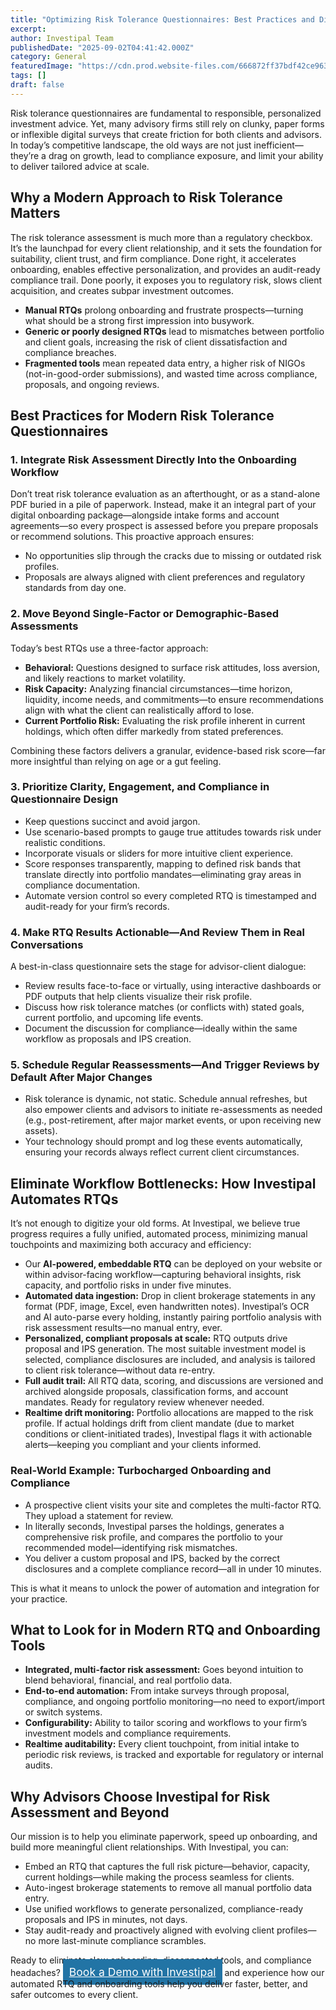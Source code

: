 ```yaml
---
title: "Optimizing Risk Tolerance Questionnaires: Best Practices and Digital Tools for Modern Advisory Workflows"
excerpt: 
author: Investipal Team
publishedDate: "2025-09-02T04:41:42.000Z"
category: General
featuredImage: "https://cdn.prod.website-files.com/666872ff37bdf42ce9637d77/687a0b547487894fd38940ed_pexels-photo-590022.jpeg"
tags: []
draft: false
---
```

<p>Risk tolerance questionnaires are fundamental to responsible, personalized investment advice. Yet, many advisory firms still rely on clunky, paper forms or inflexible digital surveys that create friction for both clients and advisors. In today’s competitive landscape, the old ways are not just inefficient—they’re a drag on growth, lead to compliance exposure, and limit your ability to deliver tailored advice at scale.</p>

<h2>Why a Modern Approach to Risk Tolerance Matters</h2>
<p>The risk tolerance assessment is much more than a regulatory checkbox. It’s the launchpad for every client relationship, and it sets the foundation for suitability, client trust, and firm compliance. Done right, it accelerates onboarding, enables effective personalization, and provides an audit-ready compliance trail. Done poorly, it exposes you to regulatory risk, slows client acquisition, and creates subpar investment outcomes.</p>
<ul>
<li><strong>Manual RTQs</strong> prolong onboarding and frustrate prospects—turning what should be a strong first impression into busywork.</li>
<li><strong>Generic or poorly designed RTQs</strong> lead to mismatches between portfolio and client goals, increasing the risk of client dissatisfaction and compliance breaches.</li>
<li><strong>Fragmented tools</strong> mean repeated data entry, a higher risk of NIGOs (not-in-good-order submissions), and wasted time across compliance, proposals, and ongoing reviews.</li>
</ul>

<h2>Best Practices for Modern Risk Tolerance Questionnaires</h2>

<h3>1. Integrate Risk Assessment Directly Into the Onboarding Workflow</h3>
<p>Don’t treat risk tolerance evaluation as an afterthought, or as a stand-alone PDF buried in a pile of paperwork. Instead, make it an integral part of your digital onboarding package—alongside intake forms and account agreements—so every prospect is assessed before you prepare proposals or recommend solutions. This proactive approach ensures:</p>
<ul><li>No opportunities slip through the cracks due to missing or outdated risk profiles.</li><li>Proposals are always aligned with client preferences and regulatory standards from day one.</li></ul>

<h3>2. Move Beyond Single-Factor or Demographic-Based Assessments</h3>
<p>Today’s best RTQs use a three-factor approach:</p>
<ul><li><strong>Behavioral:</strong> Questions designed to surface risk attitudes, loss aversion, and likely reactions to market volatility.</li><li><strong>Risk Capacity:</strong> Analyzing financial circumstances—time horizon, liquidity, income needs, and commitments—to ensure recommendations align with what the client can realistically afford to lose.</li><li><strong>Current Portfolio Risk:</strong> Evaluating the risk profile inherent in current holdings, which often differ markedly from stated preferences.</li></ul>
<p>Combining these factors delivers a granular, evidence-based risk score—far more insightful than relying on age or a gut feeling.</p>

<h3>3. Prioritize Clarity, Engagement, and Compliance in Questionnaire Design</h3>
<ul>
<li>Keep questions succinct and avoid jargon.</li>
<li>Use scenario-based prompts to gauge true attitudes towards risk under realistic conditions.</li>
<li>Incorporate visuals or sliders for more intuitive client experience.</li>
<li>Score responses transparently, mapping to defined risk bands that translate directly into portfolio mandates—eliminating gray areas in compliance documentation.</li>
<li>Automate version control so every completed RTQ is timestamped and audit-ready for your firm’s records.</li>
</ul>

<h3>4. Make RTQ Results Actionable—And Review Them in Real Conversations</h3>
<p>A best-in-class questionnaire sets the stage for advisor-client dialogue:</p>
<ul><li>Review results face-to-face or virtually, using interactive dashboards or PDF outputs that help clients visualize their risk profile.</li><li>Discuss how risk tolerance matches (or conflicts with) stated goals, current portfolio, and upcoming life events.</li><li>Document the discussion for compliance—ideally within the same workflow as proposals and IPS creation.</li></ul>

<h3>5. Schedule Regular Reassessments—And Trigger Reviews by Default After Major Changes</h3>
<ul>
<li>Risk tolerance is dynamic, not static. Schedule annual refreshes, but also empower clients and advisors to initiate re-assessments as needed (e.g., post-retirement, after major market events, or upon receiving new assets).</li>
<li>Your technology should prompt and log these events automatically, ensuring your records always reflect current client circumstances.</li>
</ul>

<h2>Eliminate Workflow Bottlenecks: How Investipal Automates RTQs</h2>
<p>It’s not enough to digitize your old forms. At Investipal, we believe true progress requires a fully unified, automated process, minimizing manual touchpoints and maximizing both accuracy and efficiency:</p>
<ul>
<li>Our <strong>AI-powered, embeddable RTQ</strong> can be deployed on your website or within advisor-facing workflow—capturing behavioral insights, risk capacity, and portfolio risks in under five minutes.</li>
<li><strong>Automated data ingestion:</strong> Drop in client brokerage statements in any format (PDF, image, Excel, even handwritten notes). Investipal’s OCR and AI auto-parse every holding, instantly pairing portfolio analysis with risk assessment results—no manual entry, ever.</li>
<li><strong>Personalized, compliant proposals at scale:</strong> RTQ outputs drive proposal and IPS generation. The most suitable investment model is selected, compliance disclosures are included, and analysis is tailored to client risk tolerance—without data re-entry.</li>
<li><strong>Full audit trail:</strong> All RTQ data, scoring, and discussions are versioned and archived alongside proposals, classification forms, and account mandates. Ready for regulatory review whenever needed.</li>
<li><strong>Realtime drift monitoring:</strong> Portfolio allocations are mapped to the risk profile. If actual holdings drift from client mandate (due to market conditions or client-initiated trades), Investipal flags it with actionable alerts—keeping you compliant and your clients informed.</li>
</ul>

<h3>Real-World Example: Turbocharged Onboarding and Compliance</h3>
<ul><li>A prospective client visits your site and completes the multi-factor RTQ. They upload a statement for review.</li><li>In literally seconds, Investipal parses the holdings, generates a comprehensive risk profile, and compares the portfolio to your recommended model—identifying risk mismatches.</li><li>You deliver a custom proposal and IPS, backed by the correct disclosures and a complete compliance record—all in under 10 minutes.</li></ul>
<p>This is what it means to unlock the power of automation and integration for your practice.</p>

<h2>What to Look for in Modern RTQ and Onboarding Tools</h2>
<ul>
<li><strong>Integrated, multi-factor risk assessment:</strong> Goes beyond intuition to blend behavioral, financial, and real portfolio data.</li>
<li><strong>End-to-end automation:</strong> From intake surveys through proposal, compliance, and ongoing portfolio monitoring—no need to export/import or switch systems.</li>
<li><strong>Configurability:</strong> Ability to tailor scoring and workflows to your firm’s investment models and compliance requirements.</li>
<li><strong>Realtime auditability:</strong> Every client touchpoint, from initial intake to periodic risk reviews, is tracked and exportable for regulatory or internal audits.</li>
</ul>

<h2>Why Advisors Choose Investipal for Risk Assessment and Beyond</h2>
<p>Our mission is to help you eliminate paperwork, speed up onboarding, and build more meaningful client relationships. With Investipal, you can:</p>
<ul>
<li>Embed an RTQ that captures the full risk picture—behavior, capacity, current holdings—while making the process seamless for clients.</li>
<li>Auto-ingest brokerage statements to remove all manual portfolio data entry.</li>
<li>Use unified workflows to generate personalized, compliance-ready proposals and IPS in minutes, not days.</li>
<li>Stay audit-ready and proactively aligned with evolving client profiles—no more last-minute compliance scrambles.</li>
</ul>

<p>Ready to eliminate slow onboarding, disconnected tools, and compliance headaches? <a href=https://www.investipal.co/book-demo style=font-size:1.1rem;color:#fff;background:#2274a5;padding:10px 22px;border:none;border-radius:4px;display:inline-block;text-decoration:none;>Book a Demo with Investipal</a> and experience how our automated RTQ and onboarding tools help you deliver faster, better, and safer outcomes to every client.</p>
